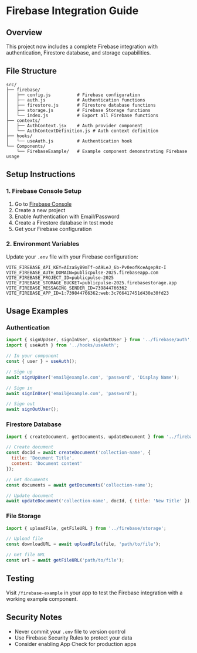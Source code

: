 # Firebase Integration Guide

## Overview
This project now includes a complete Firebase integration with authentication, Firestore database, and storage capabilities.

## File Structure

```
src/
├── firebase/
│   ├── config.js          # Firebase configuration
│   ├── auth.js            # Authentication functions
│   ├── firestore.js       # Firestore database functions
│   ├── storage.js         # Firebase Storage functions
│   └── index.js           # Export all Firebase functions
├── contexts/
│   ├── AuthContext.jsx    # Auth provider component
│   └── AuthContextDefinition.js # Auth context definition
├── hooks/
│   └── useAuth.js         # Authentication hook
└── Components/
    └── FirebaseExample/   # Example component demonstrating Firebase usage
```

## Setup Instructions

### 1. Firebase Console Setup
1. Go to [Firebase Console](https://console.firebase.google.com/)
2. Create a new project
3. Enable Authentication with Email/Password
4. Create a Firestore database in test mode
5. Get your Firebase configuration

### 2. Environment Variables
Update your `.env` file with your Firebase configuration:

```env
VITE_FIREBASE_API_KEY=AIzaSyB9mTf-oA9LeJ_6b-Pv0eofKceAgep9z-I
VITE_FIREBASE_AUTH_DOMAIN=publicpulse-2025.firebaseapp.com
VITE_FIREBASE_PROJECT_ID=publicpulse-2025
VITE_FIREBASE_STORAGE_BUCKET=publicpulse-2025.firebasestorage.app
VITE_FIREBASE_MESSAGING_SENDER_ID=739844766362
VITE_FIREBASE_APP_ID=1:739844766362:web:3c766417451d430e30fd23

```

## Usage Examples

### Authentication
```javascript
import { signUpUser, signInUser, signOutUser } from '../firebase/auth';
import { useAuth } from '../hooks/useAuth';

// In your component
const { user } = useAuth();

// Sign up
await signUpUser('email@example.com', 'password', 'Display Name');

// Sign in
await signInUser('email@example.com', 'password');

// Sign out
await signOutUser();
```

### Firestore Database
```javascript
import { createDocument, getDocuments, updateDocument } from '../firebase/firestore';

// Create document
const docId = await createDocument('collection-name', {
  title: 'Document Title',
  content: 'Document content'
});

// Get documents
const documents = await getDocuments('collection-name');

// Update document
await updateDocument('collection-name', docId, { title: 'New Title' });
```

### File Storage
```javascript
import { uploadFile, getFileURL } from '../firebase/storage';

// Upload file
const downloadURL = await uploadFile(file, 'path/to/file');

// Get file URL
const url = await getFileURL('path/to/file');
```

## Testing
Visit `/firebase-example` in your app to test the Firebase integration with a working example component.

## Security Notes
- Never commit your `.env` file to version control
- Use Firebase Security Rules to protect your data
- Consider enabling App Check for production apps
